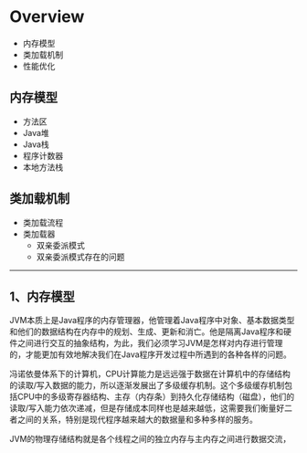 # Overview

- 内存模型
- 类加载机制
- 性能优化


## 内存模型

- 方法区
- Java堆
- Java栈
- 程序计数器
- 本地方法栈

## 类加载机制

- 类加载流程
- 类加载器
    - 双亲委派模式
    - 双亲委派模式存在的问题

---

## 1、内存模型

JVM本质上是Java程序的内存管理器，他管理着Java程序中对象、基本数据类型和他们的数据结构在内存中的规划、生成、更新和消亡。他是隔离Java程序和硬件之间进行交互的抽象结构，为此，我们必须学习JVM是怎样对内存进行管理的，才能更加有效地解决我们在Java程序开发过程中所遇到的各种各样的问题。

冯诺依曼体系下的计算机，CPU计算能力是远远强于数据在计算机中的存储结构的读取/写入数据的能力，所以逐渐发展出了多级缓存机制。这个多级缓存机制包括CPU中的多级寄存器结构、主存（内存条）到持久化存储结构（磁盘），他们的读取/写入能力依次递减，但是存储成本同样也是越来越低，这需要我们衡量好二者之间的关系，特别是现代程序越来越大的数据量和多种多样的服务。

JVM的物理存储结构就是各个线程之间的独立内存与主内存之间进行数据交流，